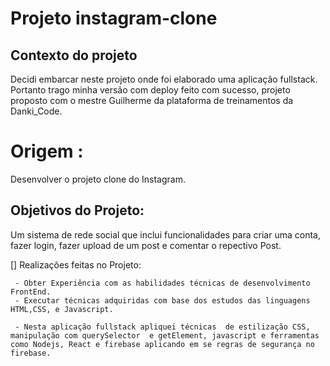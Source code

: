 # Projeto instagram-clone
   ## Contexto do projeto 
   Decidi embarcar neste projeto onde foi elaborado uma aplicação fullstack. 
   Portanto trago minha versão com deploy feito com sucesso, projeto proposto com o mestre Guilherme da plataforma de treinamentos  da Danki_Code.

   # Origem :
   Desenvolver o projeto clone do Instagram.

   ## Objetivos do Projeto:
   Um sistema de rede social que inclui funcionalidades para criar uma conta, fazer login, fazer upload de um post e comentar  o repectivo Post.

   [] Realizações feitas no Projeto:
     
     - Obter Experiência com as habilidades técnicas de desenvolvimento FrontEnd.
     - Executar técnicas adquiridas com base dos estudos das linguagens HTML,CSS, e Javascript. 

     - Nesta aplicação fullstack apliquei técnicas  de estilização CSS, manipulação com querySelector  e getElement, javascript e ferramentas como Nodejs, React e firebase aplicando em se regras de segurança no firebase.
     


